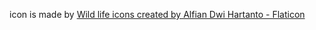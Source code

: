 icon is made by <a href="https://www.flaticon.com/free-icons/wild-life" title="wild life icons">Wild life icons created by Alfian Dwi Hartanto - Flaticon</a>